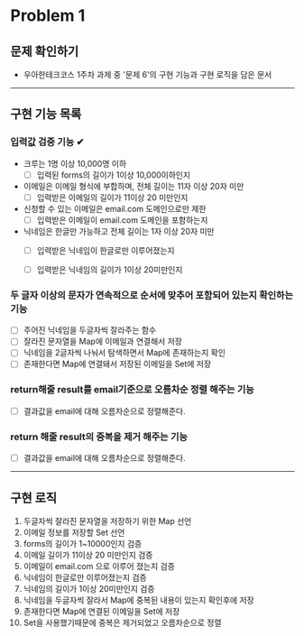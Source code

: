 # Problem 1


## 문제 확인하기
- 우아한테크코스 1주차 과제 중 '문제 6'의 구현 기능과 구현 로직을 담은 문서

---


##  구현 기능 목록

### 입력값 검증 기능 ️✔
- 크루는 1명 이상 10,000명 이하
   - [ ] 입력된 forms의 길이가 1이상 10,000이하인지 
- 이메일은 이메일 형식에 부합하며, 전체 길이는 11자 이상 20자 미만
   - [ ] 입력받은 이메일의 길이가 11이상 20 미만인지
- 신청할 수 있는 이메일은 email.com 도메인으로만 제한
    - [ ] 입력받은 이메일이 email.com 도메인을 포함하는지
- 닉네임은 한글만 가능하고 전체 길이는 1자 이상 20자 미만
    - [ ] 입력받은 닉네임이 한글로만 이루어졌는지
    - [ ] 입력받은 닉네임의 길이가 1이상 20미만인지


### 두 글자 이상의 문자가 연속적으로 순서에 맞추어 포함되어 있는지 확인하는 기능
- [ ] 주어진 닉네임을 두글자씩 잘라주는 함수
- [ ] 잘라진 문자열을 Map에 이메일과 연결해서 저장
- [ ] 닉네임을 2글자씩 나눠서 탐색하면서 Map에 존재하는지 확인
- [ ] 존재한다면 Map에 연결돼서 저장된 이메일을 Set에 저장
 
### return해줄 result를 email기준으로 오름차순 정렬 해주는 기능
-  [ ] 결과값을 email에 대해 오름차순으로 정렬해준다.
### return 해줄 result의 중복을 제거 해주는 기능
-  [ ] 결과값을 email에 대해 오름차순으로 정렬해준다.



---

## 구현 로직

1. 두글자씩 잘라진 문자열을 저장하기 위한 Map 선언
2. 이메일 정보를 저장할 Set 선언
3. forms의 길이가 1~10000인지 검증
4. 이메일 길이가 11이상 20 미만인지 검증
5. 이메일이 email.com 으로 이루어 졌는지 검증
6. 닉네임이 한글로만 이루어졌는지 검증
7. 닉네임의 길이가 1이상 20미만인지 검증
8. 닉네임을 두글자씩 잘라서 Map에 중복된 내용이 있는지 확인후에 저장
9. 존재한다면 Map에 연결된 이메일을 Set에 저장
10. Set을 사용했기때문에 중복은 제거되었고 오름차순으로 정렬

